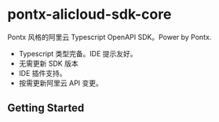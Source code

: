 # pontx-alicloud-sdk-core

Pontx 风格的阿里云 Typescript OpenAPI SDK。Power by Pontx.

- Typescript 类型完备。IDE 提示友好。
- 无需更新 SDK 版本
- IDE 插件支持。
- 按需更新阿里云 API 变更。

## Getting Started
